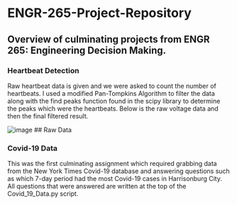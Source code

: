 # ENGR-265-Project-Repository
## Overview of culminating projects from ENGR 265: Engineering Decision Making. 

### Heartbeat Detection 
Raw heartbeat data is given and we were asked to count the number of heartbeats. I used a modified Pan-Tompkins Algorithm to filter the data along with the find peaks function found in the scipy library to determine the peaks which were the heartbeats. Below is the raw voltage data and then the final filtered result. 

![image](https://github.com/Kreitzeralex/ENGR-265-Project-Repository/assets/123031007/3b77588f-acba-472a-918b-a0ee7a0480e3)
                                              ## Raw Data



### Covid-19 Data
This was the first culminating assignment which required grabbing data from the New York Times Covid-19 database and answering questions such as which 7-day period had the most Covid-19 cases in Harrisonburg City. All questions that were answered are written at the top of the Covid_19_Data.py script. 


